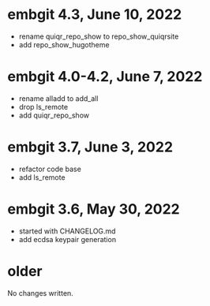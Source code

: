 # embgit 4.3, June 10, 2022

- rename quiqr_repo_show to repo_show_quiqrsite
- add repo_show_hugotheme

# embgit 4.0-4.2, June 7, 2022

- rename alladd to add_all
- drop ls_remote
- add quiqr_repo_show

# embgit 3.7, June 3, 2022

- refactor code base
- add ls_remote

# embgit 3.6, May 30, 2022

- started with CHANGELOG.md
- add ecdsa keypair generation

# older

No changes written.
